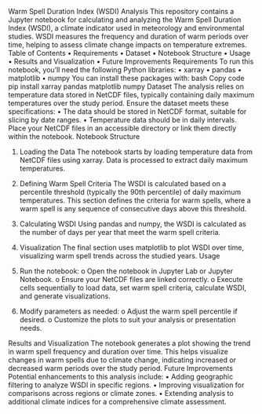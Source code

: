Warm Spell Duration Index (WSDI) Analysis
This repository contains a Jupyter notebook for calculating and analyzing the Warm Spell Duration Index (WSDI), a climate indicator used in meteorology and environmental studies. WSDI measures the frequency and duration of warm periods over time, helping to assess climate change impacts on temperature extremes.
Table of Contents
•	Requirements
•	Dataset
•	Notebook Structure
•	Usage
•	Results and Visualization
•	Future Improvements
Requirements
To run this notebook, you’ll need the following Python libraries:
•	xarray
•	pandas
•	matplotlib
•	numpy
You can install these packages with:
bash
Copy code
pip install xarray pandas matplotlib numpy
Dataset
The analysis relies on temperature data stored in NetCDF files, typically containing daily maximum temperatures over the study period. Ensure the dataset meets these specifications:
•	The data should be stored in NetCDF format, suitable for slicing by date ranges.
•	Temperature data should be in daily intervals.
Place your NetCDF files in an accessible directory or link them directly within the notebook.
Notebook Structure
1.	Loading the Data
The notebook starts by loading temperature data from NetCDF files using xarray. Data is processed to extract daily maximum temperatures.
2.	Defining Warm Spell Criteria
The WSDI is calculated based on a percentile threshold (typically the 90th percentile) of daily maximum temperatures. This section defines the criteria for warm spells, where a warm spell is any sequence of consecutive days above this threshold.
3.	Calculating WSDI
Using pandas and numpy, the WSDI is calculated as the number of days per year that meet the warm spell criteria.
4.	Visualization
The final section uses matplotlib to plot WSDI over time, visualizing warm spell trends across the studied years.
Usage

1.	Run the notebook:
o	Open the notebook in Jupyter Lab or Jupyter Notebook.
o	Ensure your NetCDF files are linked correctly.
o	Execute cells sequentially to load data, set warm spell criteria, calculate WSDI, and generate visualizations.
2.	Modify parameters as needed:
o	Adjust the warm spell percentile if desired.
o	Customize the plots to suit your analysis or presentation needs.

Results and Visualization
The notebook generates a plot showing the trend in warm spell frequency and duration over time. This helps visualize changes in warm spells due to climate change, indicating increased or decreased warm periods over the study period.
Future Improvements
Potential enhancements to this analysis include:
•	Adding geographic filtering to analyze WSDI in specific regions.
•	Improving visualization for comparisons across regions or climate zones.
•	Extending analysis to additional climate indices for a comprehensive climate assessment.


